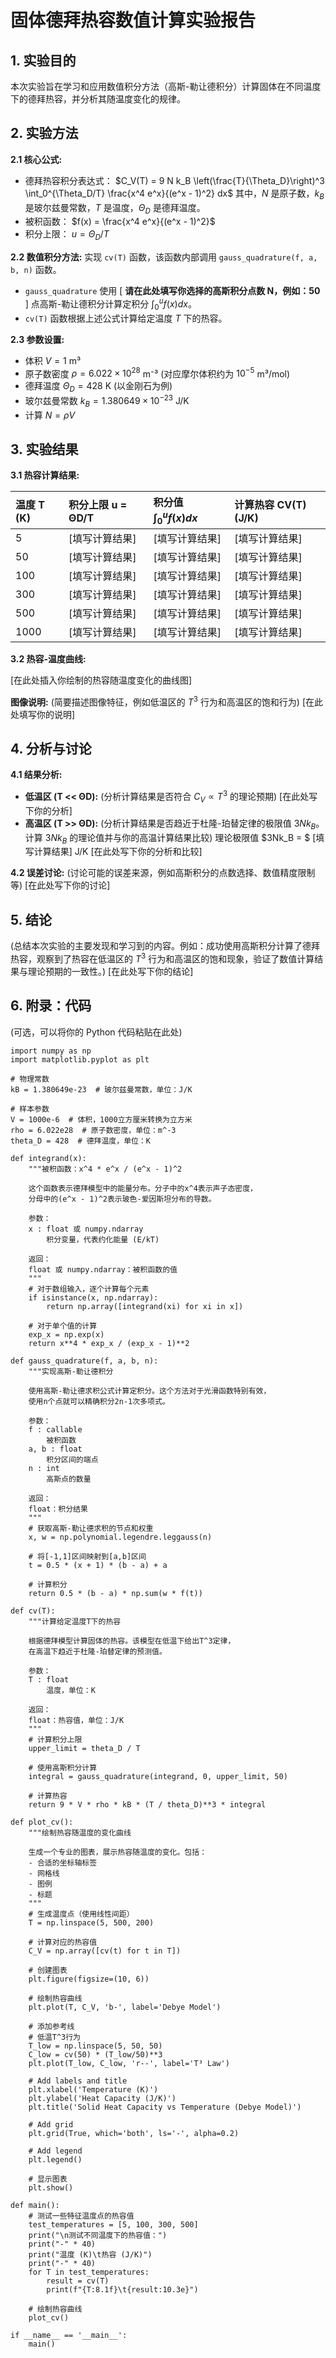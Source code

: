 # 固体德拜热容数值计算实验报告

## 1. 实验目的

本次实验旨在学习和应用数值积分方法（高斯-勒让德积分）计算固体在不同温度下的德拜热容，并分析其随温度变化的规律。

## 2. 实验方法

**2.1 核心公式:**
*   德拜热容积分表达式：
    $C_V(T) = 9 N k_B \left(\frac{T}{\Theta_D}\right)^3 \int_0^{\Theta_D/T} \frac{x^4 e^x}{(e^x - 1)^2} dx$
    其中，$N$ 是原子数，$k_B$ 是玻尔兹曼常数，$T$ 是温度，$\Theta_D$ 是德拜温度。
*   被积函数： $f(x) = \frac{x^4 e^x}{(e^x - 1)^2}$
*   积分上限： $u = \Theta_D / T$

**2.2 数值积分方法:**
实现 `cv(T)` 函数，该函数内部调用 `gauss_quadrature(f, a, b, n)` 函数。
*   `gauss_quadrature` 使用 [ **请在此处填写你选择的高斯积分点数 N，例如：50** ] 点高斯-勒让德积分计算定积分 $\int_0^u f(x) dx$。
*   `cv(T)` 函数根据上述公式计算给定温度 $T$ 下的热容。

**2.3 参数设置:**
*   体积 $V = 1$ m³
*   原子数密度 $\rho = 6.022 \times 10^{28}$ m⁻³ (对应摩尔体积约为 $10^{-5}$ m³/mol)
*   德拜温度 $\Theta_D = 428$ K (以金刚石为例)
*   玻尔兹曼常数 $k_B = 1.380649 \times 10^{-23}$ J/K
*   计算 $N = \rho V$

## 3. 实验结果

**3.1 热容计算结果:**

| 温度 T (K) | 积分上限 u = ΘD/T | 积分值 $\int_0^u f(x) dx$ | 计算热容 CV(T) (J/K) |
| :--------- | :---------------- | :------------------------ | :------------------- |
| 5          | [填写计算结果]    | [填写计算结果]            | [填写计算结果]       |
| 50         | [填写计算结果]    | [填写计算结果]            | [填写计算结果]       |
| 100        | [填写计算结果]    | [填写计算结果]            | [填写计算结果]       |
| 300        | [填写计算结果]    | [填写计算结果]            | [填写计算结果]       |
| 500        | [填写计算结果]    | [填写计算结果]            | [填写计算结果]       |
| 1000       | [填写计算结果]    | [填写计算结果]            | [填写计算结果]       |

**3.2 热容-温度曲线:**

[在此处插入你绘制的热容随温度变化的曲线图]

**图像说明:** (简要描述图像特征，例如低温区的 $T^3$ 行为和高温区的饱和行为)
[在此处填写你的说明]

## 4. 分析与讨论

**4.1 结果分析:**
*   **低温区 (T << ΘD):** (分析计算结果是否符合 $C_V \propto T^3$ 的理论预期)
    [在此处写下你的分析]
*   **高温区 (T >> ΘD):** (分析计算结果是否趋近于杜隆-珀替定律的极限值 $3Nk_B$。计算 $3Nk_B$ 的理论值并与你的高温计算结果比较)
    理论极限值 $3Nk_B = $ [填写计算结果] J/K
    [在此处写下你的分析和比较]

**4.2 误差讨论:**
(讨论可能的误差来源，例如高斯积分的点数选择、数值精度限制等)
[在此处写下你的讨论]

## 5. 结论

(总结本次实验的主要发现和学习到的内容。例如：成功使用高斯积分计算了德拜热容，观察到了热容在低温区的 $T^3$ 行为和高温区的饱和现象，验证了数值计算结果与理论预期的一致性。)
[在此处写下你的结论]

## 6. 附录：代码

(可选，可以将你的 Python 代码粘贴在此处)

```
import numpy as np
import matplotlib.pyplot as plt

# 物理常数
kB = 1.380649e-23  # 玻尔兹曼常数，单位：J/K

# 样本参数
V = 1000e-6  # 体积，1000立方厘米转换为立方米
rho = 6.022e28  # 原子数密度，单位：m^-3
theta_D = 428  # 德拜温度，单位：K

def integrand(x):
    """被积函数：x^4 * e^x / (e^x - 1)^2
    
    这个函数表示德拜模型中的能量分布。分子中的x^4表示声子态密度，
    分母中的(e^x - 1)^2表示玻色-爱因斯坦分布的导数。
    
    参数：
    x : float 或 numpy.ndarray
        积分变量，代表约化能量 (E/kT)
    
    返回：
    float 或 numpy.ndarray：被积函数的值
    """
    # 对于数组输入，逐个计算每个元素
    if isinstance(x, np.ndarray):
        return np.array([integrand(xi) for xi in x])
    
    # 对于单个值的计算
    exp_x = np.exp(x)
    return x**4 * exp_x / (exp_x - 1)**2

def gauss_quadrature(f, a, b, n):
    """实现高斯-勒让德积分
    
    使用高斯-勒让德求积公式计算定积分。这个方法对于光滑函数特别有效，
    使用n个点就可以精确积分2n-1次多项式。
    
    参数：
    f : callable
        被积函数
    a, b : float
        积分区间的端点
    n : int
        高斯点的数量
    
    返回：
    float：积分结果
    """
    # 获取高斯-勒让德求积的节点和权重
    x, w = np.polynomial.legendre.leggauss(n)
    
    # 将[-1,1]区间映射到[a,b]区间
    t = 0.5 * (x + 1) * (b - a) + a
    
    # 计算积分
    return 0.5 * (b - a) * np.sum(w * f(t))

def cv(T):
    """计算给定温度T下的热容
    
    根据德拜模型计算固体的热容。该模型在低温下给出T^3定律，
    在高温下趋近于杜隆-珀替定律的预测值。
    
    参数：
    T : float
        温度，单位：K
    
    返回：
    float：热容值，单位：J/K
    """
    # 计算积分上限
    upper_limit = theta_D / T
    
    # 使用高斯积分计算
    integral = gauss_quadrature(integrand, 0, upper_limit, 50)
    
    # 计算热容
    return 9 * V * rho * kB * (T / theta_D)**3 * integral

def plot_cv():
    """绘制热容随温度的变化曲线
    
    生成一个专业的图表，展示热容随温度的变化。包括：
    - 合适的坐标轴标签
    - 网格线
    - 图例
    - 标题
    """
    # 生成温度点（使用线性间距）
    T = np.linspace(5, 500, 200)
    
    # 计算对应的热容值
    C_V = np.array([cv(t) for t in T])
    
    # 创建图表
    plt.figure(figsize=(10, 6))
    
    # 绘制热容曲线
    plt.plot(T, C_V, 'b-', label='Debye Model')
    
    # 添加参考线
    # 低温T^3行为
    T_low = np.linspace(5, 50, 50)
    C_low = cv(50) * (T_low/50)**3
    plt.plot(T_low, C_low, 'r--', label='T³ Law')
    
    # Add labels and title
    plt.xlabel('Temperature (K)')
    plt.ylabel('Heat Capacity (J/K)')
    plt.title('Solid Heat Capacity vs Temperature (Debye Model)')
    
    # Add grid
    plt.grid(True, which='both', ls='-', alpha=0.2)
    
    # Add legend
    plt.legend()
    
    # 显示图表
    plt.show()

def main():
    # 测试一些特征温度点的热容值
    test_temperatures = [5, 100, 300, 500]
    print("\n测试不同温度下的热容值：")
    print("-" * 40)
    print("温度 (K)\t热容 (J/K)")
    print("-" * 40)
    for T in test_temperatures:
        result = cv(T)
        print(f"{T:8.1f}\t{result:10.3e}")
    
    # 绘制热容曲线
    plot_cv()

if __name__ == '__main__':
    main()
```
